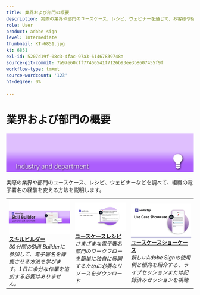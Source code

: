 ```yaml
---
title: 業界および部門の概要
description: 実際の業界や部門のユースケース、レシピ、ウェビナーを通じて、お客様や従業員のE署名の経験をどのように変えるかをご覧ください。
role: User
product: adobe sign
level: Intermediate
thumbnail: KT-6851.jpg
kt: 6851
exl-id: 5207d19f-08c3-4fac-97a3-61467839748a
source-git-commit: 7a97e60cff77466541f7126b93ee3b8607455f9f
workflow-type: tm+mt
source-wordcount: '123'
ht-degree: 0%

---
```


# 業界および部門の概要

![Adobe Sign Industryイメージ](../assets/Hero-Industry.png)

実際の業界や部門のユースケース、レシピ、ウェビナーなどを調べて、組織の電子署名の経験を変える方法を説明します。

<table style="table-layout:fixed">
<tr>
  <td>
    <a href="innovation-series.md">
      <img alt="スキルビルダー" src="../assets/SB_1280.jpg" />
    </a>
    <div>
    <a href="innovation-series.md"><strong>スキルビルダー</strong></a>
    </div>
    <em>30分間のSkill Builderに参加して、電子署名を機能させる方法を学びます。1日に余分な作業を追加する必要はありません。</em>
    <br>
  </td>
  <td>
    <a href="recipes.md">
      <img alt="ユースケースレシピ" src="../assets/Expand_RecipeR.png" />
    </a>
    <div>
    <a href="recipes.md"><strong>ユースケースレシピ</strong></a>
    </div>
    <em>さまざまな電子署名部門のワークフローを簡単に独自に展開するために必要なリソースをダウンロード</em>
    <br>
  </td>
  <td>
    <a href="use-case-showcase.md">
      <img alt="ユースケースショーケース" src="../assets/UseCaseShowcaseR.png" />
    </a>
    <div>
    <a href="use-case-showcase.md"><strong>ユースケースショーケース</strong></a>
    </div>
    <em>新しいAdobe Signの使用例と傾向を紹介する、ライブセッションまたは記録済みセッションを視聴</em>
    <br>
  </td>
</tr>
</table>
